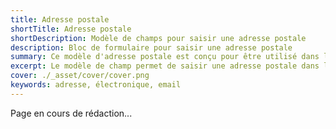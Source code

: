 ```yaml
---
title: Adresse postale
shortTitle: Adresse postale
shortDescription: Modèle de champs pour saisir une adresse postale
description: Bloc de formulaire pour saisir une adresse postale
summary: Ce modèle d'adresse postale est conçu pour être utilisé dans les formulaires, facilitant la saisie des informations d'adresse tout en respectant les normes d'accessibilité et de design du DSFR.
excerpt: Le modèle de champ permet de saisir une adresse postale dans les formulaires, en respectant les normes d'accessibilité et de design du DSFR.
cover: ./_asset/cover/cover.png
keywords: adresse, électronique, email
---
```


Page en cours de rédaction...
